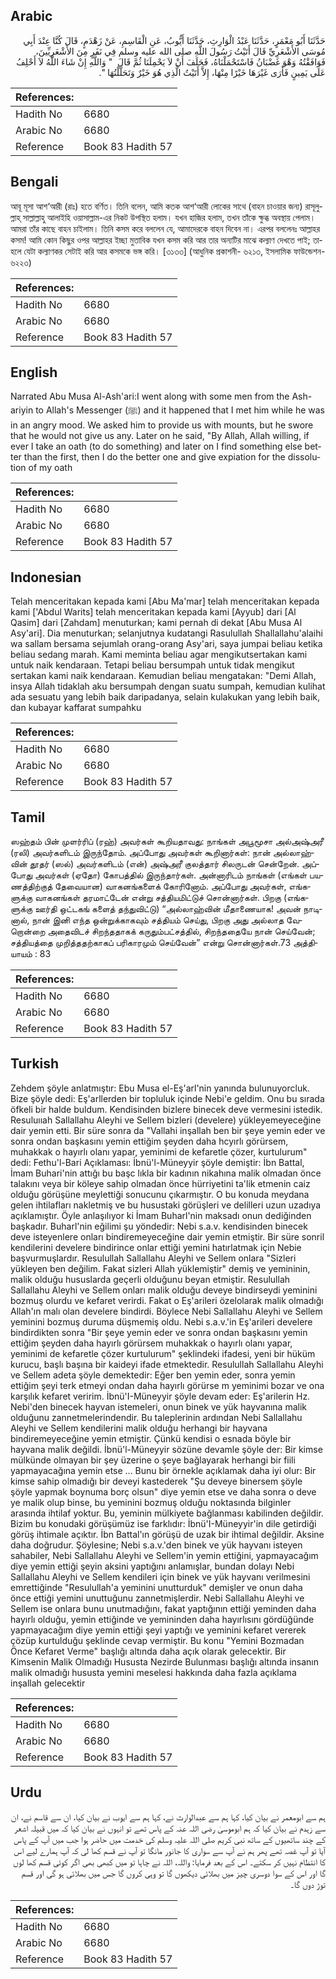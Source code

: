 ## Arabic


<div dir="rtl" lang="ar" style={{fontSize:'larger',backgroundColor:'#f8f9fa',padding:20}}>
حَدَّثَنَا أَبُو مَعْمَرٍ، حَدَّثَنَا عَبْدُ الْوَارِثِ، حَدَّثَنَا أَيُّوبُ، عَنِ الْقَاسِمِ، عَنْ زَهْدَمٍ، قَالَ كُنَّا عِنْدَ أَبِي مُوسَى الأَشْعَرِيِّ قَالَ أَتَيْتُ رَسُولَ اللَّهِ صلى الله عليه وسلم فِي نَفَرٍ مِنَ الأَشْعَرِيِّينَ، فَوَافَقْتُهُ وَهْوَ غَضْبَانُ فَاسْتَحْمَلْنَاهُ، فَحَلَفَ أَنْ لاَ يَحْمِلَنَا ثُمَّ قَالَ ‏ "‏ وَاللَّهِ إِنْ شَاءَ اللَّهُ لاَ أَحْلِفُ عَلَى يَمِينٍ فَأَرَى غَيْرَهَا خَيْرًا مِنْهَا، إِلاَّ أَتَيْتُ الَّذِي هُوَ خَيْرٌ وَتَحَلَّلْتُهَا ‏"‏‏.‏
</div>
<div style={{backgroundColor:'#f8f9fa',padding:20, marginBottom: 10}}><table> <thead> <tr> <th>References:</th> <th></th> </tr> </thead> <tbody><tr><td>Hadith No</td><td>6680</td></tr><tr><td>Arabic No</td><td>6680</td></tr><tr><td>Reference</td><td>Book 83 Hadith 57</td></tr></tbody></table></div>

## Bengali


<div dir="ltr" lang="bn" style={{fontSize:'larger',backgroundColor:'#f8f9fa',padding:20}}>
আবূ মূসা আশ‘আরী (রাঃ) হতে বর্ণিত। তিনি বলেন, আমি কতক আশ‘আরী লোকের সাথে (বাহন চাওয়ার জন্য) রাসূলুল্লাহ্ সাল্লাল্লাহু আলাইহি ওয়াসাল্লাম-এর নিকট উপস্থিত হলাম। যখন হাজির হলাম, তখন তাঁকে ক্ষুব্ধ অবস্থায় পেলাম। আমরা তাঁর কাছে বাহন চাইলাম। তিনি কসম করে বললেন যে, আমাদেরকে বাহন দিবেন না। এরপর বললেনঃ আল্লাহর কসম! আমি কোন কিছুর ওপর আল্লাহর ইচ্ছা মুতাবিক যখন কসম করি আর তার অন্যটির মাঝে কল্যাণ দেখতে পাই; তাহলে যেটা কল্যাণকর সেটাই করি আর কসমকে ভঙ্গ করি। [৩১৩৩] (আধুনিক প্রকাশনী- ৬২১৩, ইসলামিক ফাউন্ডেশন- ৬২২৩)
</div>
<div style={{backgroundColor:'#f8f9fa',padding:20, marginBottom: 10}}><table> <thead> <tr> <th>References:</th> <th></th> </tr> </thead> <tbody><tr><td>Hadith No</td><td>6680</td></tr><tr><td>Arabic No</td><td>6680</td></tr><tr><td>Reference</td><td>Book 83 Hadith 57</td></tr></tbody></table></div>

## English


<div dir="ltr" lang="en" style={{fontSize:'larger',backgroundColor:'#f8f9fa',padding:20}}>
Narrated Abu Musa Al-Ash'ari:I went along with some men from the Ash-ariyin to Allah's Messenger (ﷺ) and it happened that I met him while he was in an angry mood. We asked him to provide us with mounts, but he swore that he would not give us any. Later on he said, "By Allah, Allah willing, if ever I take an oath (to do something) and later on I find something else better than the first, then I do the better one and give expiation for the dissolution of my oath
</div>
<div style={{backgroundColor:'#f8f9fa',padding:20, marginBottom: 10}}><table> <thead> <tr> <th>References:</th> <th></th> </tr> </thead> <tbody><tr><td>Hadith No</td><td>6680</td></tr><tr><td>Arabic No</td><td>6680</td></tr><tr><td>Reference</td><td>Book 83 Hadith 57</td></tr></tbody></table></div>

## Indonesian


<div dir="ltr" lang="id" style={{fontSize:'larger',backgroundColor:'#f8f9fa',padding:20}}>
Telah menceritakan kepada kami [Abu Ma'mar] telah menceritakan kepada kami ['Abdul Warits] telah menceritakan kepada kami [Ayyub] dari [Al Qasim] dari [Zahdam] menuturkan; kami pernah di dekat [Abu Musa Al Asy'ari]. Dia menuturkan; selanjutnya kudatangi Rasulullah Shallallahu'alaihi wa sallam bersama sejumlah orang-orang Asy'ari, saya jumpai beliau ketika beliau sedang marah. Kami meminta beliau agar mengikutsertakan kami untuk naik kendaraan. Tetapi beliau bersumpah untuk tidak mengikut sertakan kami naik kendaraan. Kemudian beliau mengatakan: "Demi Allah, insya Allah tidaklah aku bersumpah dengan suatu sumpah, kemudian kulihat ada sesuatu yang lebih baik daripadanya, selain kulakukan yang lebih baik, dan kubayar kaffarat sumpahku
</div>
<div style={{backgroundColor:'#f8f9fa',padding:20, marginBottom: 10}}><table> <thead> <tr> <th>References:</th> <th></th> </tr> </thead> <tbody><tr><td>Hadith No</td><td>6680</td></tr><tr><td>Arabic No</td><td>6680</td></tr><tr><td>Reference</td><td>Book 83 Hadith 57</td></tr></tbody></table></div>

## Tamil


<div dir="ltr" lang="ta" style={{fontSize:'larger',backgroundColor:'#f8f9fa',padding:20}}>
ஸஹ்தம் பின் முளர்ரிப் (ரஹ்) அவர்கள் கூறியதாவது: நாங்கள் அபூமூசா அல்அஷ்அரீ (ரலி) அவர்களிடம் இருந்தோம். அப்போது அவர்கள் கூறினார்கள்: நான் அல்லாஹ்வின் தூதர் (ஸல்) அவர்களிடம் (என்) அஷ்அரீ குலத்தார் சிலருடன் சென்றேன். அப்போது அவர்கள் (ஏதோ) கோபத்தில் இருந்தார்கள். அன்னாரிடம் நாங்கள் (எங்கள் பயணத்திற்குத் தேவையான) வாகனங்களைக் கோரினோம். அப்போது அவர்கள், எங்களுக்கு வாகனங்கள் தரமாட்டேன் என்று சத்தியமிட்டுச் சொன்னார்கள். பிறகு (எங்களுக்கு ஊர்தி ஒட்டகங் களைத் தந்துவிட்டு) “அல்லாஹ்வின் மீதாணையாக! அவன் நாடினால், நான் இனி எந்த ஒன்றுக்காகவும் சத்தியம் செய்து, பிறகு அது அல்லாத வேறொன்றை அதைவிடச் சிறந்ததாகக் கருதும்பட்சத்தில், சிறந்ததையே நான் செய்வேன்; சத்தியத்தை முறித்ததற்காகப் பரிகாரமும் செய்வேன்” என்று சொன்னார்கள்.73 அத்தியாயம் : 83
</div>
<div style={{backgroundColor:'#f8f9fa',padding:20, marginBottom: 10}}><table> <thead> <tr> <th>References:</th> <th></th> </tr> </thead> <tbody><tr><td>Hadith No</td><td>6680</td></tr><tr><td>Arabic No</td><td>6680</td></tr><tr><td>Reference</td><td>Book 83 Hadith 57</td></tr></tbody></table></div>

## Turkish


<div dir="ltr" lang="tr" style={{fontSize:'larger',backgroundColor:'#f8f9fa',padding:20}}>
Zehdem şöyle anlatmıştır: Ebu Musa el-Eş'arl'nin yanında bulunuyorcluk. Bize şöyle dedi: Eş'arllerden bir topluluk içinde Nebi'e geldim. Onu bu sırada öfkeli bir halde buldum. Kendisinden bizlere binecek deve vermesini istedik. Resuluııah Sallallahu Aleyhi ve Sellem bizleri (develere) yükleyemeyeceğine dair yemin etti. Bir süre sonra da "Vallahi inşallah ben bir şeye yemin eder ve sonra ondan başkasını yemin ettiğim şeyden daha hcyırlı görürsem, muhakkak o hayırlı olanı yapar, yeminimi de kefaretle çözer, kurtulurum" dedi: Fethu'l-Bari Açıklaması: İbnü'l-Müneyyir şöyle demiştir: İbn Battal, İmam Buhari'nin attığı bu başc lıkla bir kadının nikahına malik olmadan önce talakını veya bir köleye sahip olmadan önce hürriyetini ta'lik etmenin caiz olduğu görüşüne meylettiği sonucunu çıkarmıştır. O bu konuda meydana gelen ihtilafları nakletmiş ve bu husustaki görüşleri ve delilleri uzun uzadıya açıklamıştır. Öyle anlaşılıyor ki İmam Buharl'nin maksadı onun dediğinden başkadır. Buharl'nin eğilimi şu yöndedir: Nebi s.a.v. kendisinden binecek deve isteyenlere onları bindiremeyeceğine dair yemin etmiştir. Bir süre sonril kendilerini develere bindirince onlar ettiği yemini hatırlatmak için Nebie başvurmuşlardır. Resulullah Sallallahu Aleyhi ve Sellem onlara "Sizleri yükleyen ben değilim. Fakat sizleri Allah yüklemiştir" demiş ve yemininin, malik olduğu hususlarda geçerli olduğunu beyan etmiştir. Resulullah Sallallahu Aleyhi ve Sellem onları malik olduğu deveye bindirseydi yeminini bozmuş olurdu ve kefaret verirdi. Fakat o Eş'arileri özelolarak malik olmadığı Allah'ın malı olan develere bindirdi. Böylece Nebi Sallallahu Aleyhi ve Sellem yeminini bozmuş duruma düşmemiş oldu. Nebi s.a.v.'in Eş'arileri develere bindirdikten sonra "Bir şeye yemin eder ve sonra ondan başkasını yemin ettiğim şeyden daha hayırlı görürsem muhakkak o hayırlı olanı yapar, yeminimi de kefaretle çözer kurtulurum" şeklindeki ifadesi, yeni bir hüküm kurucu, başlı başına bir kaideyi ifade etmektedir. Resulullah Sallallahu Aleyhi ve Sellem adeta şöyle demektedir: Eğer ben yemin eder, sonra yemin ettiğim şeyi terk etmeyi ondan daha hayırlı görürse m yeminimi bozar ve ona karşılık kefaret veririm. İbnü'I-Müneyyir şöyle devam eder: Eş'arilerin Hz. Nebi'den binecek hayvan istemeleri, onun binek ve yük hayvanına malik olduğunu zannetmelerindendir. Bu taleplerinin ardından Nebi Sallallahu Aleyhi ve Sellem kendilerini malik olduğu herhangi bir hayvana bindiremeyeceğine yemin etmiştir. Çünkü kendisi o esnada böyle bir hayvana malik değildi. İbnü'l-Müneyyir sözüne devamle şöyle der: Bir kimse mülkünde olmayan bir şey üzerine o şeye bağlayarak herhangi bir fiili yapmayacağına yemin etse ... Bunu bir örnekle açıklamak daha iyi olur: Bir kimse sahip olmadığı bir deveyi kastederek "Şu deveye binersem şöyle şöyle yapmak boynuma borç olsun" diye yemin etse ve daha sonra o deve ye malik olup binse, bu yeminini bozmuş olduğu noktasında bilginler arasında ihtilaf yoktur. Bu, yeminin mülkiyete bağlanması kabilinden değildir. Bizim bu konudaki görüşümüz ise farklıdır: İbnü'I-Müneyyir'in dile getirdiği görüş ihtimale açıktır. İbn Battal'ın görüşü de uzak bir ihtimal değildir. Aksine daha doğrudur. Şöylesine; Nebi s.a.v.'den binek ve yük hayvanı isteyen sahabiler, Nebi Sallallahu Aleyhi ve Sellem'in yemin ettiğini, yapmayacağım diye yemin ettiği şeyin aksini yaptığını anlamışlar, bundan dolayı Nebi Sallallahu Aleyhi ve Sellem kendileri için binek ve yük hayvanı verilmesini emrettiğinde "Resulullah'a yeminini unutturduk" demişler ve onun daha önce ettiği yemini unuttuğunu zannetmişlerdir. Nebi Sallallahu Aleyhi ve Sellem ise onlara bunu unutmadığını, fakat yaptığının ettiği yeminden daha hayırlı olduğu, yemin ettiğinde ve yemininden daha hayırlısını gördüğünde yapmayacağım diye yemin ettiği şeyi yaptığı ve yeminini kefaret vererek çözüp kurtulduğu şeklinde cevap vermiştir. Bu konu "Yemini Bozmadan Önce Kefaret Verme" başlığı altında daha açık olarak gelecektir. Bir Kimsenin Malik Olmadığı Hususta Nezirde Bulunması başlığı altında insanın malik olmadığı hususta yemini meselesi hakkında daha fazla açıklama inşallah gelecektir
</div>
<div style={{backgroundColor:'#f8f9fa',padding:20, marginBottom: 10}}><table> <thead> <tr> <th>References:</th> <th></th> </tr> </thead> <tbody><tr><td>Hadith No</td><td>6680</td></tr><tr><td>Arabic No</td><td>6680</td></tr><tr><td>Reference</td><td>Book 83 Hadith 57</td></tr></tbody></table></div>

## Urdu


<div dir="rtl" lang="ur" style={{fontSize:'larger',backgroundColor:'#f8f9fa',padding:20}}>
ہم سے ابومعمر نے بیان کیا، کہا ہم سے عبدالوارث نے، کہا ہم سے ایوب نے بیان کیا، ان سے قاسم نے، ان سے زہدم نے بیان کیا کہ ہم ابوموسیٰ رضی اللہ عنہ کے پاس تھے تو انہوں نے بیان کیا کہ میں قبیلہ اشعر کے چند ساتھیوں کے ساتھ نبی کریم صلی اللہ علیہ وسلم کی خدمت میں حاضر ہوا جب میں آپ کے پاس آیا تو آپ غصہ تھے پھر ہم نے آپ سے سواری کا جانور مانگا تو آپ نے قسم کھا لی کہ آپ ہمارے لیے اس کا انتظام نہیں کر سکتے۔ اس کے بعد فرمایا: واللہ، اللہ نے چاہا تو میں کبھی بھی اگر کوئی قسم کھا لوں گا اور اس کے سوا دوسری چیز میں بھلائی دیکھوں گا تو وہی کروں گا جس میں بھلائی ہو گی اور قسم توڑ دوں گا۔
</div>
<div style={{backgroundColor:'#f8f9fa',padding:20, marginBottom: 10}}><table> <thead> <tr> <th>References:</th> <th></th> </tr> </thead> <tbody><tr><td>Hadith No</td><td>6680</td></tr><tr><td>Arabic No</td><td>6680</td></tr><tr><td>Reference</td><td>Book 83 Hadith 57</td></tr></tbody></table></div>